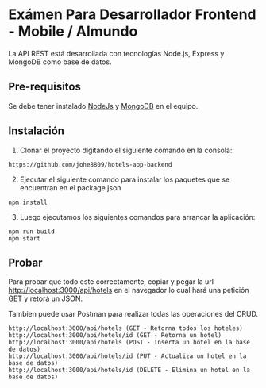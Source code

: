 # Exámen Para Desarrollador Frontend - Mobile / Almundo

La API REST está desarrollada con tecnologías Node.js, Express y MongoDB como base de datos.

## Pre-requisitos

Se debe tener instalado [NodeJs](https://nodejs.org/es/download/) y [MongoDB](https://www.mongodb.com/download-center#atlas) en el equipo.



## Instalación

1. Clonar el proyecto digitando el siguiente comando en la consola: 

```
https://github.com/johe8809/hotels-app-backend
```
2. Ejecutar el siguiente comando para instalar los paquetes que se encuentran en el package.json

```
npm install
```

3. Luego ejecutamos los siguientes comandos para arrancar la aplicación:

```
npm run build
npm start
```

## Probar 

Para probar que todo este correctamente, copiar y pegar la url [http://localhost:3000/api/hotels](http://localhost:3000/api/hotels) en el navegador lo cual hará una petición GET y retorá un JSON.

Tambien puede usar Postman para realizar todas las operaciones del CRUD.

```
http://localhost:3000/api/hotels (GET - Retorna todos los hoteles)
http://localhost:3000/api/hotels/id (GET - Retorna un hotel)
http://localhost:3000/api/hotels (POST - Inserta un hotel en la base de datos)
http://localhost:3000/api/hotels/id (PUT - Actualiza un hotel en la base de datos)
http://localhost:3000/api/hotels/id (DELETE - Elimina un hotel en la base de datos)
```

